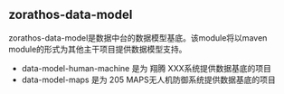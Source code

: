 ## zorathos-data-model

zorathos-data-model是数据中台的数据模型基底。该module将以maven module的形式为其他主干项目提供数据模型支持。

+ data-model-human-machine 是为 翔腾 XXX系统提供数据基底的项目
+ data-model-maps 是为 205 MAPS无人机防御系统提供数据基底的项目
